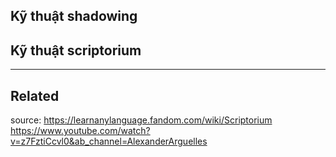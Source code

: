 

## Kỹ thuật shadowing


## Kỹ thuật scriptorium




---

## Related

source:
https://learnanylanguage.fandom.com/wiki/Scriptorium
https://www.youtube.com/watch?v=z7FztiCcvl0&ab_channel=AlexanderArguelles